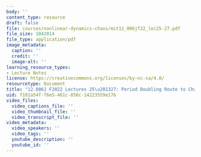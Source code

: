 ```yaml
---
body: ''
content_type: resource
draft: false
file: courses/nonlinear-dynamics-chaos/mit12_006jf22_lec25-27.pdf
file_size: 1042014
file_type: application/pdf
image_metadata:
  caption: ''
  credit: ''
  image-alt: ''
learning_resource_types:
- Lecture Notes
license: https://creativecommons.org/licenses/by-nc-sa/4.0/
resourcetype: Document
title: "12.006J F2022 Lectures 25\u201327: Period Doubling Route to Chaos"
uid: f101a54f-f6e5-461c-856c-14223559e176
video_files:
  video_captions_file: ''
  video_thumbnail_file: ''
  video_transcript_file: ''
video_metadata:
  video_speakers: ''
  video_tags: ''
  youtube_description: ''
  youtube_id: ''
---
```


